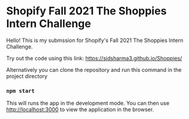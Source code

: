 # Shopify Fall 2021 The Shoppies Intern Challenge

Hello! This is my submssion for Shopify's Fall 2021 The Shoppies Intern Challenge. 

Try out the code using this link: https://sidsharma3.github.io/Shoppies/

Alternatively you can clone the repository and run this command in the project directory

### `npm start`

This will runs the app in the development mode. You can then use [http://localhost:3000](http://localhost:3000) to view the application in the browser.
